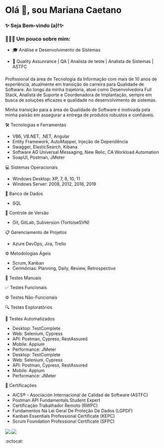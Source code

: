 # Olá 👋, sou Mariana Caetano

###  

### ✨ Seja Bem-vindo (a)!✨

###  

### 🦸🏻‍♀️ Um pouco sobre mim:

- 🎓 Análise e Desenvolvimento de Sistemas

- 🚀 Quality Assunrance | QA | Analista de teste | Analista de Sistemas | ASTFC

###

Profissional da área de Tecnologia da Informação com mais de 10 anos de experiência, atualmente em transição de carreira para Qualidade de Software. Ao longo da minha trajetória, atuei como Desenvolvedora Full Stack, Analista de Suporte e Coordenadora de Implantação, sempre em busca de soluções eficazes e qualidade no desenvolvimento de sistemas.

Minha transição para a área de Qualidade de Software é motivada pela minha paixão em assegurar a entrega de produtos robustos e confiáveis.

🛠️ Tecnologias e Ferramentas
- VB6, VB.NET, .NET, Angular
- Entity Framework, AutoMapper, Injeção de Dependência
- Swagger, ElasticSearch, Kibana
- Software AG Universal Messaging, New Relic, CA Workload Automation
- SoapUI, Postman, JMeter

💻 Sistemas Operacionais
- Windows Desktop: XP, 7, 8, 10, 11
- Windows Server: 2008, 2012, 2016, 2019

💾 Banco de Dados
- SQL

🔄 Controle de Versão
- Git, GitLab, Subversion (TortoiseSVN)

📋 Gerenciamento de Projetos
- Azure DevOps, Jira, Trello

⚙️ Metodologias Ágeis
- Scrum, Kanban
- Cerimônias: Planning, Daily, Review, Retrospective

🧪 Testes Manuais

✅ Testes Funcionais

⚙️ Testes Não-Funcionais

🔍 Testes Exploratórios

🤖 Testes Automatizados
- Desktop: TestComplete
- Web: Selenium, Cypress
- API: Postman, Cypress, RestAssured
- Mobile: Appium
- Performance: JMeter
- Desktop: TestComplete
- Web: Selenium, Cypress
- API: Postman, Cypress, RestAssured
- Mobile: Appium
- Performance: JMeter

📜 Certificações
- AICS® - Asociación Internacional de Calidad de Software (ASTFC)
- Postman API Fundamentals Student Expert 
- Certificação Trabalhador Remoto (RWPC)
- Fundamentos Na Lei Geral De Proteção De Dados (LGPDF)
- Kanban Essentials Professional Certificate (KEPC)
- Scrum Foundation Professional Certificate (SFPC)


<p align="justify">
  <a href="https://github.com/anuraghazra/github-readme-stats">
    <img align="center" src="https://github-readme-stats.vercel.app/api?username=MarianaCaetanoCosta&show_icons=true&count_private=true&theme=radical&hide=issues" />
  </a>
  <a href="https://github.com/anuraghazra/github-readme-stats">
    <img align="center" src="https://github-readme-stats.vercel.app/api/top-langs/?username=MarianaCaetanoCosta&layout=compact&theme=radical" />
  </a>
</p>

<!--> :octocat: 
